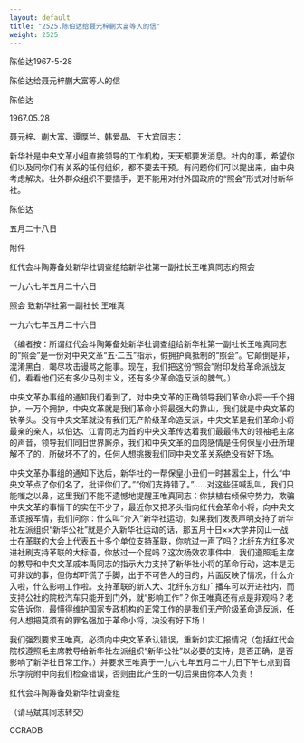 ```yaml
---
layout: default
title: "2525.陈伯达给聂元梓蒯大富等人的信"
weight: 2525
---
```


陈伯达1967-5-28

陈伯达给聂元梓蒯大富等人的信

陈伯达

1967.05.28

聂元梓、蒯大富、谭厚兰、韩爱晶、王大宾同志：

新华社是中央文革小组直接领导的工作机构，天天都要发消息。社内的事，希望你们以及同你们有关系的任何组织，都不要去干预。有问题你们可以提出来，由中央考虑解决。社外群众组织不要插手，更不能用对付外国政府的“照会”形式对付新华社。

陈伯达

五月二十八日

附件

红代会斗陶筹备处新华社调查组给新华社第一副社长王唯真同志的照会

一九六七年五月二十六日

照会  致新华社第一副社长    王唯真

一九六七年五月二十六日

（编者按：所谓红代会斗陶筹备处新华社调查组给新华社第一副社长王唯真同志的“照会”是一份对中央文革“五·二五”指示，假拥护真抵制的“照会”。它颠倒是非，混淆黑白，竭尽攻击谩骂之能事。现在，我们把这份“照会”附印发给革命派战友们，看看他们还有多少马列主义，还有多少革命造反派的脾气。）

中央文革办事组的通知我们看到了，对中央文革的正确领导我们革命小将一千个拥护，一万个拥护，中央文革就是我们革命小将最强大的靠山，我们就是中央文革的铁拳头。没有中央文革就没有我们无产阶级革命造反派，中央文革是我们革命小将最亲的亲人，以伯达、江青同志为首的中央文革传达着我们最最伟大的领袖毛主席的声音，领导我们同旧世界厮杀，我们和中央文革的血肉感情是任何保皇小丑所理解不了的，所破坏不了的，任何人想挑拨我们同中央文革关系绝没有好下场。

中央文革办事组的通知下达后，新华社的一帮保皇小丑们一时甚嚣尘上，什么“中央文革点了你们名了，批评你们了。”“你们支持错了。”……对这些狂喊乱叫，我们只能嗤之以鼻，这里我们不能不遗憾地提醒王唯真同志：你扶植右倾保守势力，欺骗中央文革的事情干的实在不少了，最近你又把矛头指向红代会革命小将，向中央文革谎报军情，我们问你：什么叫“介入”新华社运动，如果我们发表声明支持了新华社左派组织“新华公社”就是介入新华社运动的话，那五月十日××大学井冈山一战士在革联的大会上代表五十多个单位支持革联，你吭过一声了吗？北纤东方红多次进社刷支持革联的大标语，你放过一个屁吗？这次杨效农事件中，我们遵照毛主席的教导和中央文革戚本禹同志的指示大力支持了新华社小将的革命行动，这本是无可非议的事，但你却吓慌了手脚，出于不可告人的目的，片面反映了情况，什么介入啦，什么影响工作啦。支持革联的新人大、北纤东方红广播车可以开进社内，而支持公社的院校汽车只能开到门外，就“影响工作”？你王唯真还有点是非观吗？老实告诉你，最懂得维护国家专政机构的正常工作的是我们无产阶级革命造反派，任何人想把莫须有的罪名强加于革命小将，决没有好下场！

我们强烈要求王唯真，必须向中央文革承认错误，重新如实汇报情况（包括红代会院校遵照毛主席教导给新华社左派组织“新华公社”以必要的支持，是否正确，是否影响了新华社日常工作。）并要求王唯真于一九六七年五月二十九日下午七点到音乐学院附中向我们检查错误，否则由此产生的一切后果由你本人负责！

红代会斗陶筹备处新华社调查组

（请马斌其同志转交）

CCRADB

